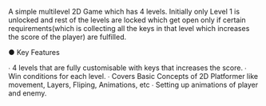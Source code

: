 A simple multilevel 2D Game which has 4 levels.
Initially only Level 1 is unlocked and rest of the levels are locked which get open only if certain requirements(which is collecting all the keys in that level which increases the score of the player) are fulfilled.

● Key Features

∙ 4 levels that are fully customisable with keys that increases the score.
∙ Win conditions for each level.
∙ Covers Basic Concepts of 2D Platformer like movement, Layers, Fliping, Animations, etc
∙ Setting up animations of player and enemy.
